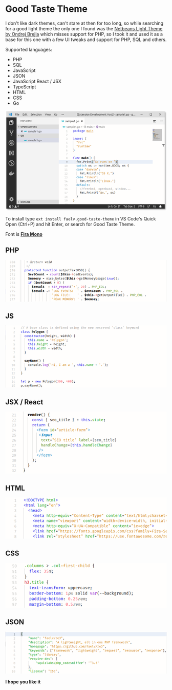 # Good Taste Theme

I don't like dark themes, can't stare at then for too long, so while searching for a good light theme the only
one I found was the [Netbeans Light Theme by Ondrej Brejla](https://github.com/obrejla/vscode-netbeans-light-theme) which
misses support for PHP, so I took it and used it as a base for this one with a few UI tweaks and support for PHP, SQL
and others.

Supported languages:
- PHP
- SQL
- JavaScript
- JSON
- JavaScript React / JSX
- TypeScript
- HTML
- CSS
- Go

![Window Sample](./images/sample-window.png)

To install type `ext install faelv.good-taste-theme` in VS Code's Quick Open (Ctrl+P) and hit Enter, or search for Good
Taste Theme.

Font is [**Fira Mono**](https://mozilla.github.io/Fira/)

## PHP

![PHP Sample](./images/sample-php.png)

## JS

![JS Sample](./images/sample-js.png)

## JSX / React

![JSX Sample](./images/sample-jsx.png)

## HTML

![HTML Sample](./images/sample-html.png)

## CSS

![CSS Sample](./images/sample-css.png)

## JSON

![JSON Sample](./images/sample-json.png)

**I hope you like it**
